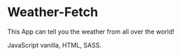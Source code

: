 # Weather-Fetch

This App can tell you the weather from all over the world!

JavaScript vanilla, HTML, SASS.
